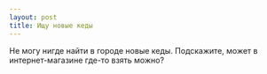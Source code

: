 ```yaml
---
layout: post 
title: Ищу новые кеды 
--- 
```

Не могу нигде найти в городе новые кеды. Подскажите, может в интернет-магазине где-то взять можно?